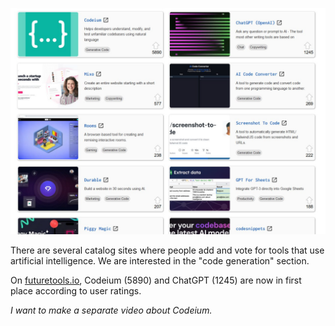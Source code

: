 <!--
date: 2024-03-14T12:56:57
photo: ![Photo](2024-03-14-12-56-57.jpg)


-->

![Photo](2024-03-14-12-56-57.jpg)

There are several catalog sites where people add and vote for tools that use artificial intelligence. We are interested in the "code generation" section.

On [futuretools.io](https://www.futuretools.io/?tags-n5zn=generative-code), Codeium (5890) and ChatGPT (1245) are now in first place according to user ratings.

_I want to make a separate video about Codeium._